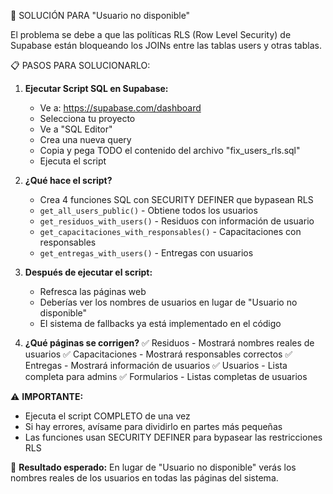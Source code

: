 🔧 SOLUCIÓN PARA "Usuario no disponible"

El problema se debe a que las políticas RLS (Row Level Security) de Supabase están bloqueando 
los JOINs entre las tablas users y otras tablas.

📋 PASOS PARA SOLUCIONARLO:

1. **Ejecutar Script SQL en Supabase:**
   - Ve a: https://supabase.com/dashboard
   - Selecciona tu proyecto
   - Ve a "SQL Editor" 
   - Crea una nueva query
   - Copia y pega TODO el contenido del archivo "fix_users_rls.sql"
   - Ejecuta el script

2. **¿Qué hace el script?**
   - Crea 4 funciones SQL con SECURITY DEFINER que bypasean RLS
   - `get_all_users_public()` - Obtiene todos los usuarios
   - `get_residuos_with_users()` - Residuos con información de usuario
   - `get_capacitaciones_with_responsables()` - Capacitaciones con responsables
   - `get_entregas_with_users()` - Entregas con usuarios

3. **Después de ejecutar el script:**
   - Refresca las páginas web
   - Deberías ver los nombres de usuarios en lugar de "Usuario no disponible"
   - El sistema de fallbacks ya está implementado en el código

4. **¿Qué páginas se corrigen?**
   ✅ Residuos - Mostrará nombres reales de usuarios
   ✅ Capacitaciones - Mostrará responsables correctos
   ✅ Entregas - Mostrará información de usuarios
   ✅ Usuarios - Lista completa para admins
   ✅ Formularios - Listas completas de usuarios

⚠️ **IMPORTANTE:**
- Ejecuta el script COMPLETO de una vez
- Si hay errores, avísame para dividirlo en partes más pequeñas
- Las funciones usan SECURITY DEFINER para bypasear las restricciones RLS

🎯 **Resultado esperado:**
En lugar de "Usuario no disponible" verás los nombres reales de los usuarios 
en todas las páginas del sistema.
